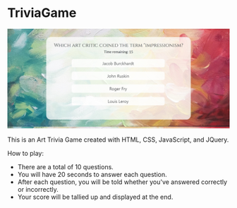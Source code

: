 # TriviaGame

![Screenshot](screenshot.jpg)

This is an Art Trivia Game created with HTML, CSS, JavaScript, and JQuery.

How to play:
* There are a total of 10 questions.
* You will have 20 seconds to answer each question.
* After each question, you will be told whether you've answered correctly or incorrectly.
* Your score will be tallied up and displayed at the end.
